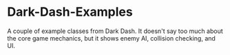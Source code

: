 # Dark-Dash-Examples
A couple of example classes from Dark Dash.
It doesn't say too much about the core game mechanics, but it shows enemy AI, collision checking, and UI.
